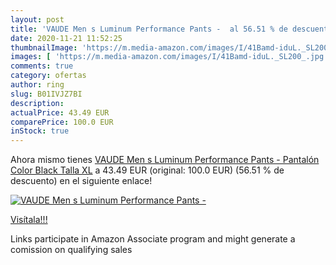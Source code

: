 ```yaml
---
layout: post
title: 'VAUDE Men s Luminum Performance Pants -  al 56.51 % de descuento'
date: 2020-11-21 11:52:25
thumbnailImage: 'https://m.media-amazon.com/images/I/41Bamd-iduL._SL200_.jpg'
images: [ 'https://m.media-amazon.com/images/I/41Bamd-iduL._SL200_.jpg' ]
comments: true
category: ofertas
author: ring
slug: B01IVJZ7BI
description:
actualPrice: 43.49 EUR
comparePrice: 100.0 EUR
inStock: true
---
```


Ahora mismo tienes [VAUDE Men s Luminum Performance Pants - Pantalón Color Black  Talla XL](https://www.amazon.es/dp/B01IVJZ7BI/?tag=tolees-21) a 43.49 EUR (original: 100.0 EUR) (56.51 %  de descuento) en el siguiente enlace!

[![VAUDE Men s Luminum Performance Pants - ](https://m.media-amazon.com/images/I/41Bamd-iduL._SL200_.jpg)](https://www.amazon.es/dp/B01IVJZ7BI/?tag=tolees-21)

[Visítala!!!](https://www.amazon.es/dp/B01IVJZ7BI/?tag=tolees-21)

Links participate in Amazon Associate program and might generate a comission on qualifying sales
